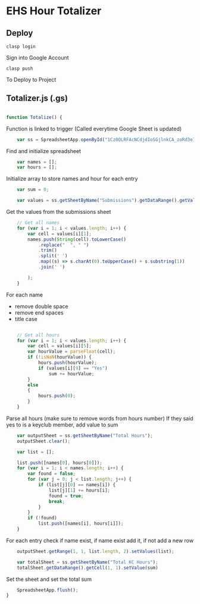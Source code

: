 # EHS Hour Totalizer
## Deploy
``` 
clasp login
```
Sign into Google Account
```
clasp push
```
To Deploy to Project



## Totalizer.js (.gs)

```javascript

function Totalize() {

```
Function is linked to trigger (Called everytime Google Sheet is updated)
```javascript
    var ss = SpreadsheetApp.openById("1Cz0QLRFAcNCdjdIoSGjlnkCA_zoRd3e7_jyNeEMcTaA")
```
Find and initialize spreadsheet
```javascript
    var names = [];
    var hours = [];
```
Initialize array to store names and hour for each entry
```javascript
    var sum = 0;

    var values = ss.getSheetByName("Submissions").getDataRange().getValues();
```
Get the values from the submissions sheet
```javascript
    // Get all names
    for (var i = 1; i < values.length; i++) {
        var cell = values[i][1];
        names.push(String(cell).toLowerCase()
            .replace("  ", " ")
            .trim()
            .split(' ')
            .map((s) => s.charAt(0).toUpperCase() + s.substring(1))
            .join(' ')

        );
    }
```
For each name 
- remove double space
- remove end spaces
- title case
```javascript

    // Get all hours
    for (var i = 1; i < values.length; i++) {
        var cell = values[i][5];
        var hourValue = parseFloat(cell);
        if (!isNaN(hourValue)) {
            hours.push(hourValue);
            if (values[i][9] == "Yes")
                sum += hourValue;
        }
        else
        {
            hours.push(0);
        }
    }
```
Parse all hours (make sure to remove words from hours number)
If they said yes to is a keyclub member, add value to sum
```javascript
    var outputSheet = ss.getSheetByName("Total Hours");
    outputSheet.clear();

    var list = [];

    list.push([names[0], hours[0]]);
    for (var i = 1; i < names.length; i++) {
        var found = false;
        for (var j = 0; j < list.length; j++) {
            if (list[j][0] == names[i]) {
                list[j][1] += hours[i];
                found = true;
                break;
            }
        }
        if (!found)
            list.push([names[i], hours[i]]);
    }
```
For each entry check if name exist, if name exist add it, if not add a new row
```javascript
    outputSheet.getRange(1, 1, list.length, 2).setValues(list);

    var totalSheet = ss.getSheetByName("Total KC Hours");
    totalSheet.getDataRange().getCell(1, 1).setValue(sum)
```
Set the sheet and set the total sum
```javascript
    SpreadsheetApp.flush();
}
```
